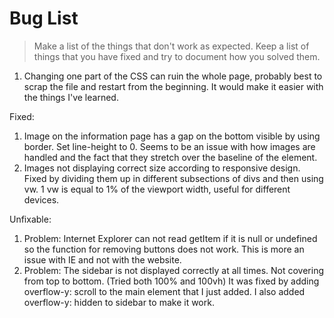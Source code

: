 # Bug List

> Make a list of the things that don't work as expected. Keep a list of things that you have fixed and try to document how you solved them.
1. Changing one part of the CSS can ruin the whole page, probably best to scrap the file and restart from the beginning. It would make it easier with the things I've learned.

Fixed:
1. Image on the information page has a gap on the bottom visible by using border. Set line-height to 0. Seems to be an issue with how images are handled and the fact that they stretch over the baseline of the element. 
2. Images not displaying correct size according to responsive design. Fixed by dividing them up in different subsections of divs and then using vw. 1 vw is equal to 1% of the viewport width, useful for different devices.

Unfixable:
1. Problem: Internet Explorer can not read getItem if it is null or undefined so the function for removing buttons does not work. This is more an issue with IE and not with the website.
2. Problem: The sidebar is not displayed correctly at all times. Not covering from top to bottom. (Tried both 100% and 100vh) It was fixed by adding overflow-y: scroll to the main element that I just added. I also added overflow-y: hidden to sidebar to make it work.
